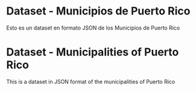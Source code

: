 # Dataset - Municipios de Puerto Rico
Esto es un dataset en formato JSON de los Municipios de Puerto Rico

# Dataset - Municipalities of Puerto Rico
This is a dataset in JSON format of the municipalities of Puerto Rico

